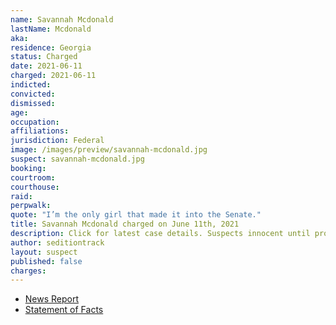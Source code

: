 ```yaml
---
name: Savannah Mcdonald
lastName: Mcdonald
aka:
residence: Georgia
status: Charged
date: 2021-06-11
charged: 2021-06-11
indicted:
convicted:
dismissed:
age:
occupation:
affiliations:
jurisdiction: Federal
image: /images/preview/savannah-mcdonald.jpg
suspect: savannah-mcdonald.jpg
booking:
courtroom:
courthouse:
raid:
perpwalk:
quote: "I’m the only girl that made it into the Senate."
title: Savannah Mcdonald charged on June 11th, 2021
description: Click for latest case details. Suspects innocent until proven guilty.
author: seditiontrack
layout: suspect
published: false
charges:
---
```

- [News Report](https://www.emptywheel.net/2021/06/15/the-delayed-trespassing-charges-against-savanah-mcdonald-and-nolan-kidd/)
- [Statement of Facts](https://www.justice.gov/usao-dc/case-multi-defendant/file/1404531/download)
